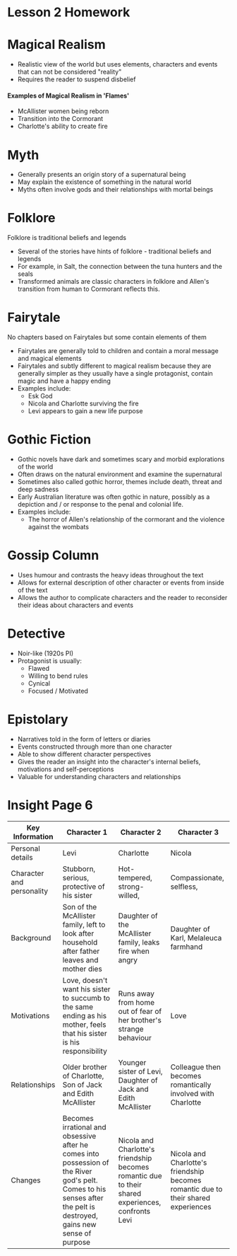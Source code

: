 # Lesson 2 Homework 

# Magical Realism

- Realistic view of the world but uses elements, characters and events that can not be considered "reality"
- Requires the reader to suspend disbelief

#### Examples of Magical Realism in 'Flames'
- McAllister women being reborn
- Transition into the Cormorant
- Charlotte's ability to create fire

# Myth

- Generally presents an origin story of a supernatural being
- May explain the existence of something in the natural world
- Myths often involve gods and their relationships with mortal beings

# Folklore

Folklore is traditional beliefs and legends

- Several of the stories have hints of folklore - traditional beliefs and legends
- For example, in Salt, the connection between the tuna hunters and the seals
- Transformed animals are classic characters in folklore and Allen's transition from human to Cormorant reflects this.

# Fairytale

No chapters based on Fairytales but some contain elements of them 

- Fairytales are generally told to children and contain a moral message and magical elements
- Fairytales and subtly different to magical realism because they are generally simpler as they usually have a single protagonist, contain magic and have a happy ending
- Examples include: 
	- Esk God
	- Nicola and Charlotte surviving the fire
	- Levi appears to gain a new life purpose

# Gothic Fiction

- Gothic novels have dark and sometimes scary and morbid explorations of the world
- Often draws on the natural environment and examine the supernatural
- Sometimes also called gothic horror, themes include death, threat and deep sadness
- Early Australian literature was often gothic in nature, possibly as a depiction and / or response to the penal and colonial life. 
- Examples include:
	- The horror of Allen's relationship of the cormorant and the violence against the wombats 

# Gossip Column

- Uses humour and contrasts the heavy ideas throughout the text
- Allows for external description of other character or events from inside of the text
- Allows the author to complicate characters and the reader to reconsider their ideas about characters and events

# Detective

- Noir-like (1920s PI)
- Protagonist is usually: 
	- Flawed
	- Willing to bend rules
	- Cynical
	- Focused / Motivated

# Epistolary

- Narratives told in the form of letters or diaries
- Events constructed through more than one character
- Able to show different character perspectives
- Gives the reader an insight into the character's internal beliefs, motivations and self-perceptions
- Valuable for understanding characters and relationships

# Insight Page 6 

| Key Information           | Character 1                                                                                                                                                          | Character 2                                                                                        | Character 3                                                                        |
| ------------------------- | -------------------------------------------------------------------------------------------------------------------------------------------------------------------- | -------------------------------------------------------------------------------------------------- | ---------------------------------------------------------------------------------- |
| Personal details          | Levi                                                                                                                                                                 | Charlotte                                                                                          | Nicola                                                                             |
| Character and personality | Stubborn, serious, protective of his sister                                                                                                                          | Hot-tempered, strong-willed,                                                                       | Compassionate, selfless,                                                           |
| Background                | Son of the McAllister family, left to look after household after father leaves and mother dies                                                                       | Daughter of the McAllister family, leaks fire when angry                                           | Daughter of Karl, Melaleuca farmhand                                               |
| Motivations               | Love, doesn't want his sister to succumb to the same ending as his mother, feels that his sister is his responsibility                                               | Runs away from home out of fear of her brother's strange behaviour                                 | Love                                                                               |
| Relationships             | Older brother of Charlotte, Son of Jack and Edith McAllister                                                                                                         | Younger sister of Levi, Daughter of Jack and Edith McAllister                                      | Colleague then becomes romantically involved with Charlotte                        | 
| Changes                   | Becomes irrational and obsessive after he comes into possession of the River god's pelt. Comes to his senses after the pelt is destroyed, gains new sense of purpose | Nicola and Charlotte's friendship becomes romantic due to their shared experiences, confronts Levi | Nicola and Charlotte's friendship becomes romantic due to their shared experiences |
